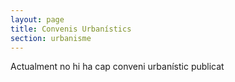```yaml
---
layout: page
title: Convenis Urbanístics
section: urbanisme
---
```

Actualment no hi ha cap conveni urbanístic publicat